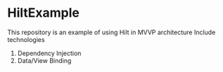 # HiltExample
This repository is an example of using Hilt in MVVP architecture
Include technologies
1. Dependency Injection
2. Data/View Binding
